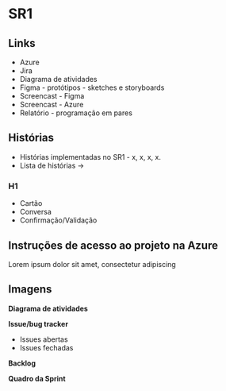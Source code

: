 # SR1

## Links

- Azure
- Jira
- Diagrama de atividades
- Figma - protótipos - sketches e storyboards
- Screencast - Figma
- Screencast - Azure
- Relatório - programação em pares

## Histórias

- Histórias implementadas no SR1 - x, x, x, x.
- Lista de histórias ->

### H1

- Cartão
- Conversa
- Confirmação/Validação

## Instruções de acesso ao projeto na Azure

Lorem ipsum dolor sit amet, consectetur adipiscing

## Imagens

**Diagrama de atividades**

**Issue/bug tracker**

- Issues abertas
- Issues fechadas

**Backlog**

**Quadro da Sprint**
